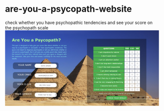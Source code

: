 # are-you-a-psycopath-website
check whether you have psychopathic tendencies and see your score on the psychopath scale
![Screenshot](firefox_TJGuUYgdMR.jpg)
